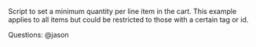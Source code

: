 
Script to set a minimum quantity per line item in the cart.
This example applies to all items but could be restricted
to those with a certain tag or id.

Questions: @jason
